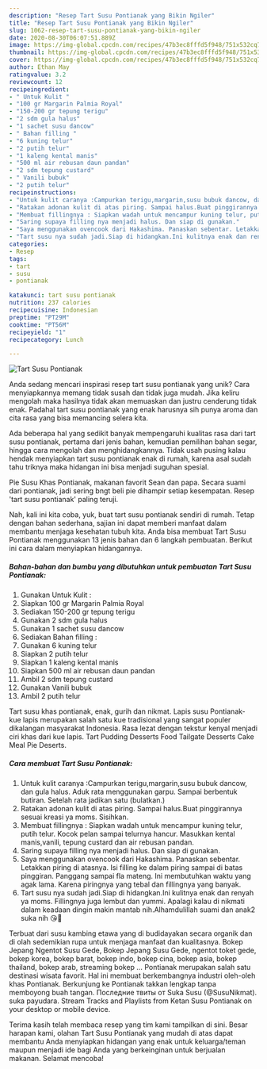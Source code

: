 ```yaml
---
description: "Resep Tart Susu Pontianak yang Bikin Ngiler"
title: "Resep Tart Susu Pontianak yang Bikin Ngiler"
slug: 1062-resep-tart-susu-pontianak-yang-bikin-ngiler
date: 2020-08-30T06:07:51.889Z
image: https://img-global.cpcdn.com/recipes/47b3ec8fffd5f948/751x532cq70/tart-susu-pontianak-foto-resep-utama.jpg
thumbnail: https://img-global.cpcdn.com/recipes/47b3ec8fffd5f948/751x532cq70/tart-susu-pontianak-foto-resep-utama.jpg
cover: https://img-global.cpcdn.com/recipes/47b3ec8fffd5f948/751x532cq70/tart-susu-pontianak-foto-resep-utama.jpg
author: Ethan May
ratingvalue: 3.2
reviewcount: 12
recipeingredient:
- " Untuk Kulit "
- "100 gr Margarin Palmia Royal"
- "150-200 gr tepung terigu"
- "2 sdm gula halus"
- "1 sachet susu dancow"
- " Bahan filling "
- "6 kuning telur"
- "2 putih telur"
- "1 kaleng kental manis"
- "500 ml air rebusan daun pandan"
- "2 sdm tepung custard"
- " Vanili bubuk"
- "2 putih telur"
recipeinstructions:
- "Untuk kulit caranya :Campurkan terigu,margarin,susu bubuk dancow, dan gula halus. Aduk rata menggunakan garpu. Sampai berbentuk butiran. Setelah rata jadikan satu (bulatkan.)"
- "Ratakan adonan kulit di atas piring. Sampai halus.Buat pinggirannya sesuai kreasi ya moms. Sisihkan."
- "Membuat fillingnya : Siapkan wadah untuk mencampur kuning telur, putih telur. Kocok pelan sampai telurnya hancur. Masukkan kental manis,vanili, tepung custard dan air rebusan pandan."
- "Saring supaya filling nya menjadi halus. Dan siap di gunakan."
- "Saya menggunakan ovencook dari Hakashima. Panaskan sebentar. Letakkan piring di atasnya. Isi filling ke dalam piring sampai di batas pinggiran. Panggang sampai fla mateng. Ini membutuhkan waktu yang agak lama. Karena piringnya yang tebal dan fillingnya yang banyak."
- "Tart susu nya sudah jadi.Siap di hidangkan.Ini kulitnya enak dan renyah ya moms. Fillingnya juga lembut dan yummi. Apalagi kalau di nikmati dalam keadaan dingin makin mantab nih.Alhamdulillah suami dan anak2 suka nih 😘💞"
categories:
- Resep
tags:
- tart
- susu
- pontianak

katakunci: tart susu pontianak 
nutrition: 237 calories
recipecuisine: Indonesian
preptime: "PT29M"
cooktime: "PT56M"
recipeyield: "1"
recipecategory: Lunch

---
```



![Tart Susu Pontianak](https://img-global.cpcdn.com/recipes/47b3ec8fffd5f948/751x532cq70/tart-susu-pontianak-foto-resep-utama.jpg)

Anda sedang mencari inspirasi resep tart susu pontianak yang unik? Cara menyiapkannya memang tidak susah dan tidak juga mudah. Jika keliru mengolah maka hasilnya tidak akan memuaskan dan justru cenderung tidak enak. Padahal tart susu pontianak yang enak harusnya sih punya aroma dan cita rasa yang bisa memancing selera kita.

Ada beberapa hal yang sedikit banyak mempengaruhi kualitas rasa dari tart susu pontianak, pertama dari jenis bahan, kemudian pemilihan bahan segar, hingga cara mengolah dan menghidangkannya. Tidak usah pusing kalau hendak menyiapkan tart susu pontianak enak di rumah, karena asal sudah tahu triknya maka hidangan ini bisa menjadi suguhan spesial.

Pie Susu Khas Pontianak, makanan favorit Sean dan papa. Secara suami dari pontianak, jadi sering bngt beli pie dihampir setiap kesempatan. Resep &#39;tart susu pontianak&#39; paling teruji.


Nah, kali ini kita coba, yuk, buat tart susu pontianak sendiri di rumah. Tetap dengan bahan sederhana, sajian ini dapat memberi manfaat dalam membantu menjaga kesehatan tubuh kita. Anda bisa membuat Tart Susu Pontianak menggunakan 13 jenis bahan dan 6 langkah pembuatan. Berikut ini cara dalam menyiapkan hidangannya.

<!--inarticleads1-->

##### Bahan-bahan dan bumbu yang dibutuhkan untuk pembuatan Tart Susu Pontianak:

1. Gunakan  Untuk Kulit :
1. Siapkan 100 gr Margarin Palmia Royal
1. Sediakan 150-200 gr tepung terigu
1. Gunakan 2 sdm gula halus
1. Gunakan 1 sachet susu dancow
1. Sediakan  Bahan filling :
1. Gunakan 6 kuning telur
1. Siapkan 2 putih telur
1. Siapkan 1 kaleng kental manis
1. Siapkan 500 ml air rebusan daun pandan
1. Ambil 2 sdm tepung custard
1. Gunakan  Vanili bubuk
1. Ambil 2 putih telur


Tart susu khas pontianak, enak, gurih dan nikmat. Lapis susu Pontianak- kue lapis merupakan salah satu kue tradisional yang sangat populer dikalangan masyarakat Indonesia. Rasa lezat dengan tekstur kenyal menjadi ciri khas dari kue lapis. Tart Pudding Desserts Food Tailgate Desserts Cake Meal Pie Deserts. 

<!--inarticleads2-->

##### Cara membuat Tart Susu Pontianak:

1. Untuk kulit caranya :Campurkan terigu,margarin,susu bubuk dancow, dan gula halus. Aduk rata menggunakan garpu. Sampai berbentuk butiran. Setelah rata jadikan satu (bulatkan.)
1. Ratakan adonan kulit di atas piring. Sampai halus.Buat pinggirannya sesuai kreasi ya moms. Sisihkan.
1. Membuat fillingnya : Siapkan wadah untuk mencampur kuning telur, putih telur. Kocok pelan sampai telurnya hancur. Masukkan kental manis,vanili, tepung custard dan air rebusan pandan.
1. Saring supaya filling nya menjadi halus. Dan siap di gunakan.
1. Saya menggunakan ovencook dari Hakashima. Panaskan sebentar. Letakkan piring di atasnya. Isi filling ke dalam piring sampai di batas pinggiran. Panggang sampai fla mateng. Ini membutuhkan waktu yang agak lama. Karena piringnya yang tebal dan fillingnya yang banyak.
1. Tart susu nya sudah jadi.Siap di hidangkan.Ini kulitnya enak dan renyah ya moms. Fillingnya juga lembut dan yummi. Apalagi kalau di nikmati dalam keadaan dingin makin mantab nih.Alhamdulillah suami dan anak2 suka nih 😘💞


Terbuat dari susu kambing etawa yang di budidayakan secara organik dan di olah sedemikian rupa untuk menjaga manfaat dan kualitasnya. Bokep Jepang Ngentot Susu Gede, Bokep Jepang Susu Gede, ngentot toket gede, bokep korea, bokep barat, bokep indo, bokep cina, bokep asia, bokep thailand, bokep arab, streaming bokep … Pontianak merupakan salah satu destinasi wisata favorit. Hal ini membuat berkembangnya industri oleh-oleh khas Pontianak. Berkunjung ke Pontianak takkan lengkap tanpa memboyong buah tangan. Последние твиты от Suka Susu (@SusuNikmat). suka payudara. Stream Tracks and Playlists from Ketan Susu Pontianak on your desktop or mobile device. 

Terima kasih telah membaca resep yang tim kami tampilkan di sini. Besar harapan kami, olahan Tart Susu Pontianak yang mudah di atas dapat membantu Anda menyiapkan hidangan yang enak untuk keluarga/teman maupun menjadi ide bagi Anda yang berkeinginan untuk berjualan makanan. Selamat mencoba!
